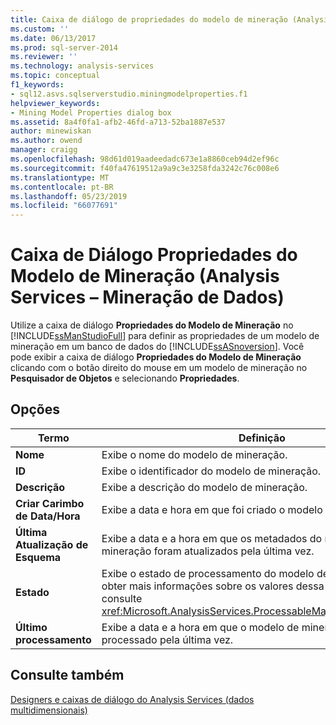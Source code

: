 ```yaml
---
title: Caixa de diálogo de propriedades do modelo de mineração (Analysis Services - mineração de dados) | Microsoft Docs
ms.custom: ''
ms.date: 06/13/2017
ms.prod: sql-server-2014
ms.reviewer: ''
ms.technology: analysis-services
ms.topic: conceptual
f1_keywords:
- sql12.asvs.sqlserverstudio.miningmodelproperties.f1
helpviewer_keywords:
- Mining Model Properties dialog box
ms.assetid: 8a4f0fa1-afb2-46fd-a713-52ba1887e537
author: minewiskan
ms.author: owend
manager: craigg
ms.openlocfilehash: 98d61d019aadeedadc673e1a8860ceb94d2ef96c
ms.sourcegitcommit: f40fa47619512a9a9c3e3258fda3242c76c008e6
ms.translationtype: MT
ms.contentlocale: pt-BR
ms.lasthandoff: 05/23/2019
ms.locfileid: "66077691"
---
```

# <a name="mining-model-properties-dialog-box-analysis-services---data-mining"></a>Caixa de Diálogo Propriedades do Modelo de Mineração (Analysis Services – Mineração de Dados)
  Utilize a caixa de diálogo **Propriedades do Modelo de Mineração** no [!INCLUDE[ssManStudioFull](../includes/ssmanstudiofull-md.md)] para definir as propriedades de um modelo de mineração em um banco de dados do [!INCLUDE[ssASnoversion](../includes/ssasnoversion-md.md)]. Você pode exibir a caixa de diálogo **Propriedades do Modelo de Mineração** clicando com o botão direito do mouse em um modelo de mineração no **Pesquisador de Objetos** e selecionando **Propriedades**.  
  
## <a name="options"></a>Opções  
  
|Termo|Definição|  
|----------|----------------|  
|**Nome**|Exibe o nome do modelo de mineração.|  
|**ID**|Exibe o identificador do modelo de mineração.|  
|**Descrição**|Exibe a descrição do modelo de mineração.|  
|**Criar Carimbo de Data/Hora**|Exibe a data e hora em que foi criado o modelo de mineração.|  
|**Última Atualização de Esquema**|Exibe a data e a hora em que os metadados do modelo de mineração foram atualizados pela última vez.|  
|**Estado**|Exibe o estado de processamento do modelo de mineração. Para obter mais informações sobre os valores dessa propriedade, consulte <xref:Microsoft.AnalysisServices.ProcessableMajorObject.State%2A>.|  
|**Último processamento**|Exibe a data e a hora em que o modelo de mineração foi processado pela última vez.|  
  
## <a name="see-also"></a>Consulte também  
 [Designers e caixas de diálogo do Analysis Services &#40;dados multidimensionais&#41;](analysis-services-designers-and-dialog-boxes-multidimensional-data.md)  
  
  
